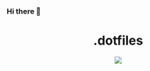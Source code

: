 ### Hi there 👋
<head>
<style>
 @keyframes color-change {
  0% {
    color: blue;
  }

  50% {
    color: red;
  }

  100% {
    color: blue;
  }
}
 
 .animation-text {
  animation: color-change 3s infinite;
}
</style>
</head>    
<div align="center">
    <h1 class="animation-text">.dotfiles</h1>
    <p>
    <img src="https://lh3.googleusercontent.com/dz0ROewzYpyB95hDmelGdtFYf-eK5afqQo7tMgDem-_EY2AjucPEmw2wgkboz1IQGg=s180">
    <br><br>
    </p>
</div>
